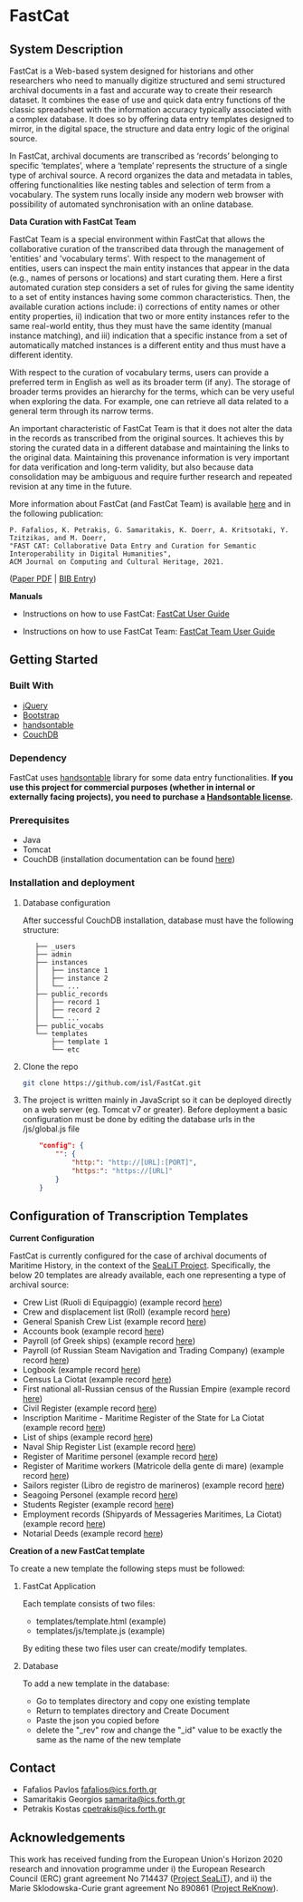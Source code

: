 # FastCat


## System Description ##
 
FastCat is a Web-based system designed for historians and other researchers who need to manually digitize
structured and semi structured archival documents in a fast and accurate way to create their research
dataset. It combines the ease of use and quick data entry functions of the classic spreadsheet with the
information accuracy typically associated with a complex database. It does so by offering data entry
templates designed to mirror, in the digital space, the structure and data entry logic of the original source. 

In FastCat, archival documents are transcribed as ‘records’ belonging to specific ‘templates’, where a ‘template’ represents the structure of a single type of archival source. A record organizes the data and metadata in tables, offering functionalities like nesting tables and selection of term from a vocabulary.
The system runs locally inside any modern web browser with possibility of automated synchronisation with an online database. 


**Data Curation with FastCat Team**

FastCat Team is a special environment within FastCat that allows the collaborative curation of the transcribed data through the management of 'entities' and 'vocabulary terms'. With respect to the management of entities, users can inspect the main entity instances that appear in the data (e.g., names of persons or locations) and start curating them. Here a first automated curation step considers a set of rules for giving the same identity to a set of entity instances
having some common characteristics. Then, the available curation actions include: i) corrections of entity names or other entity properties, ii) indication that two or more entity instances refer to the same real-world entity, thus they must have the same identity (manual instance matching), and iii) indication that a specific instance from a set of automatically matched instances is a different entity and thus must have a different identity. 

With respect to the curation of vocabulary terms, users can provide a preferred term in English as well as its broader term (if any). The storage of broader terms provides an hierarchy for the terms, which can be very useful when exploring the data. For example, one can retrieve all data related to a general term through its narrow terms.

An important characteristic of FastCat Team is that it does not alter the data in the records as transcribed from the original sources. It achieves this by storing the curated data in a different database and maintaining the links to the original data. Maintaining this provenance information is very important for data verification and long-term validity, but also because data consolidation may be ambiguous and require further research and repeated revision at any time in the future. 

More information about FastCat (and FastCat Team) is available [here](https://www.ics.forth.gr/isl/fast-cat) and in the following publication: 

```
P. Fafalios, K. Petrakis, G. Samaritakis, K. Doerr, A. Kritsotaki, Y. Tzitzikas, and M. Doerr,
"FAST CAT: Collaborative Data Entry and Curation for Semantic Interoperability in Digital Humanities",
ACM Journal on Computing and Cultural Heritage, 2021.
``` 
([Paper PDF](http://users.ics.forth.gr/~fafalios/files/pubs/fafaliosJOCCH2021.pdf) | [BIB Entry](http://users.ics.forth.gr/~fafalios/files/bibs/fafaliosJOCCH2021.bib))

**Manuals**

- Instructions on how to use FastCat: [FastCat User Guide](https://isl.ics.forth.gr/FastCatTeam/Manual.pdf)

- Instructions on how to use FastCat Team: [FastCat Team User Guide](https://isl.ics.forth.gr/FastCatTeam/Manual%20Fast%20Cat%20Team_Version%202.1.pdf)

## Getting Started

### Built With

* [jQuery](https://jquery.com/)
* [Bootstrap](https://getbootstrap.com/)
* [handsontable](https://handsontable.com/)
* [CouchDB](https://couchdb.apache.org/)

### Dependency

FastCat uses [handsontable](https://handsontable.com/) library for some data entry functionalities. **If you use this project for commercial purposes (whether in internal or externally facing projects), you need to purchase a [Handsontable license](https://handsontable.com/pricing).**

### Prerequisites

* Java
* Tomcat
* CouchDB (installation documentation can be found [here](https://docs.couchdb.org/en/stable/install/index.html))

### Installation and deployment

 1. Database configuration
 
     After successful CouchDB installation, database must have the following structure: 
 
           ├── _users
           ├── admin
           ├── instances
           │   ├── instance 1
           │   ├── instance 2
           │   └── ...
           ├── public_records
           │   ├── record 1
           │   ├── record 2
           │   └── ...
           ├── public_vocabs
           └── templates
               ├── template 1
               └── etc
     
     
2. Clone the repo
   ```sh
   git clone https://github.com/isl/FastCat.git
   ```
3. The project is written mainly in JavaScript so it can be deployed directly on a web server (eg. Tomcat v7 or greater). 
    Before deployment a basic configuration must be done by editing the database urls in the 
    /js/global.js file

    ```json
        "config": {
            "": {
                "http:": "http://[URL]:[PORT]",
                "https:": "https://[URL]"
            }      
        }
    ```
     
## Configuration of Transcription Templates ##

**Current Configuration**

FastCat is currently configured for the case of archival documents of Maritime History, in the context of the [SeaLiT Project](https://sealitproject.eu/).
Specifically, the below 20 templates are already available, each one representing a type of archival source:
- Crew List (Ruoli di Equipaggio) (example record [here](https://tinyurl.com/2u35frya))
- Crew and displacement list (Roll) (example record [here](https://tinyurl.com/4ukzezfe))
- General Spanish Crew List (example record [here](https://tinyurl.com/3axs6ret))
- Accounts book (example record [here](https://tinyurl.com/4uf3bye8))
- Payroll (of Greek ships) (example record [here](https://tinyurl.com/ztjk4jw7))
- Payroll (of Russian Steam Navigation and Trading Company) (example record [here](https://tinyurl.com/y5urjhc9))
- Logbook (example record [here](https://tinyurl.com/mrx2re9k))
- Census La Ciotat (example record [here](https://tinyurl.com/4dzfcbtt))
- First national all-Russian census of the Russian Empire (example record [here](https://tinyurl.com/43xczvux))
- Civil Register (example record [here](https://tinyurl.com/bdzeja8n))
- Inscription Maritime - Maritime Register of the State for La Ciotat (example record [here](https://tinyurl.com/fkhyyp4a))
- List of ships (example record [here](https://tinyurl.com/2cphfpef))
- Naval Ship Register List (example record [here](https://tinyurl.com/bdhx87tr))
- Register of Maritime personel (example record [here](https://tinyurl.com/4v6hnwjj))
- Register of Maritime workers (Matricole della gente di mare) (example record [here](https://isl.ics.forth.gr/FastCatTeam/templates/Maritime%20Workers_IT.html?name=2018-10-22T07:47:22.356Z_1&templateTitle=Register%20of%20Maritime%20workers%20(Matricole%20della%20gente%20di%20mare)&mode=teamView))
- Sailors register (Libro de registro de marineros) (example record [here](https://tinyurl.com/2p8kzm6n))
- Seagoing Personel (example record [here](https://tinyurl.com/2x5cu37n))
- Students Register (example record [here](https://tinyurl.com/mryp6cbb))
- Employment records (Shipyards of Messageries Maritimes, La Ciotat) (example record [here](https://tinyurl.com/yc3havkc))
- Notarial Deeds (example record [here](https://isl.ics.forth.gr/FastCatTeam/templates/Notarial%20Deeds.html?name=2020-01-17T17:14:17.179Z_2&templateTitle=Notarial%20Deeds&mode=teamView))

**Creation of a new FastCat template**

To create a new template the following steps must be followed: 

1. FastCat Application

   Each template consists of two files: 
   * templates/template.html (example)
   * templates/js/template.js (example) 
   
   By editing these two files user can create/modify templates.
  
2. Database

   To add a new template in the database: 
   * Go to templates directory and copy one existing template
   * Return to templates directory and Create Document
   * Paste the json you copied before
   * delete the "_rev" row and change the "_id" value to be exactly the same as the name of the new template

## Contact ##

- Fafalios Pavlos <fafalios@ics.forth.gr>
- Samaritakis Georgios <samarita@ics.forth.gr>
- Petrakis Kostas <cpetrakis@ics.forth.gr>

## Acknowledgements ##

This work has received funding from the European Union's Horizon 2020 research and innovation programme under i) the European Research Council (ERC) grant agreement No 714437 ([Project SeaLiT](https://sealitproject.eu/)), and ii) the Marie Sklodowska-Curie grant agreement No 890861 ([Project ReKnow](https://reknow.ics.forth.gr/)).

